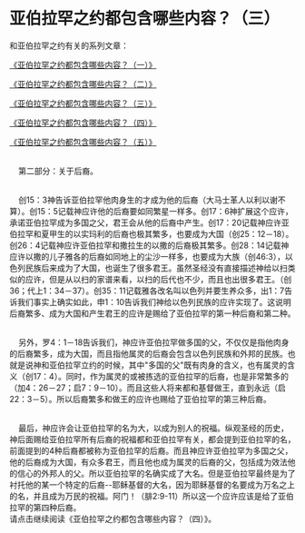 # 亚伯拉罕之约都包含哪些内容？（三）



<p>和亚伯拉罕之约有关的系列文章：</p>

<p><a href="/node/12700">《亚伯拉罕之约都包含哪些内容？（一）》</a></p>

<p><a href="/node/12701">《亚伯拉罕之约都包含哪些内容？（二）》</a></p>

<p><a href="/node/12702">《亚伯拉罕之约都包含哪些内容？（三）》</a></p>

<p><a href="/node/12703">《亚伯拉罕之约都包含哪些内容？（四）》</a></p>

<p><a href="/node/12704">《亚伯拉罕之约都包含哪些内容？（五）》</a></p>

<p><br />
&nbsp; &nbsp; 第二部分：关于后裔。</p>

<p><br />
&nbsp; &nbsp; 创15：3神告诉亚伯拉罕他肉身生的才成为他的后裔（大马士革人以利以谢不算）。创15：5记载神应许他的后裔要如同繁星一样多。创17：6神扩展这个应许，承诺亚伯拉罕成为多国之父，君王会从他的后裔中产生。创17：20记载神应许亚伯拉罕和夏甲生的以实玛利的后裔也极其繁多，也要成为大国（创25：12－18）。创26：4记载神应许亚伯拉罕和撒拉生的以撒的后裔极其繁多。创28：14记载神应许以撒的儿子雅各的后裔如同地上的尘沙一样多，也要成为大族（创46:3），以色列民族后来成为了大国，也诞生了很多君王。虽然圣经没有直接描述神给以扫类似的应许，但是从以扫的家谱来看，以扫的后代也不少，而且也出很多君王。（创36；代上1：34－37）。创35：11记载雅各改名叫以色列并要生养众多，出1：7告诉我们事实上确实如此，申1：10告诉我们神给以色列民族的应许实现了。这说明后裔繁多、成为大国和产生君王的应许是赐给了亚伯拉罕的第一种后裔和第二种。</p>

<p><br />
&nbsp; &nbsp; 另外，罗4：1－18告诉我们，神应许亚伯拉罕做多国的父，不仅仅是指他肉身的后裔繁多，成为大国，而且指他属灵的后裔会包含以色列民族和外邦的民族。也就是说神和亚伯拉罕立约的时候，其中"多国的父"既有肉身的含义，也有属灵的含义（创17：4）。同时，作为属灵的或被拣选的亚伯拉罕的后裔，也是非常繁多的（加4：26－27；启7：9－10）。而且这些人将来都和基督做王，直到永远（启22：3－5）。所以后裔繁多和做王的应许也赐给了亚伯拉罕的第三种后裔。</p>

<p><br />
&nbsp; &nbsp; 最后，神应许会让亚伯拉罕的名为大，以成为别人的祝福。纵观圣经的历史，神后面赐给亚伯拉罕所有后裔的祝福都和亚伯拉罕有关，都会提到亚伯拉罕的名，前面提到的4种后裔都被称为亚伯拉罕的后裔。而且神应许亚伯拉罕为多国之父，他的后裔成为大国，有众多君王，而且他也成为属灵的后裔的父，包括成为效法他的信心的外邦人的父。所以亚伯拉罕的名确实成了大名。但是亚伯拉罕最终是为了衬托他的某一个特定的后裔--耶稣基督的大名，因为耶稣基督的名要成为万名之上的名，并且成为万民的祝福。阿门！（腓2:9-11）所以这一个应许应该是给了亚伯拉罕的第四种后裔。&nbsp;<br />
请点击继续阅读《亚伯拉罕之约都包含哪些内容？（四）》。</p>